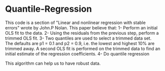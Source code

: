 # Quantile-Regression
This code is a section of "Linear and nonlinear regression with stable errors" wrote by John.P Nolan. 
This paper believe that:
1- Perform an initial OLS fit to the data.
2- Using the residuals from the previous step, perform a trimmed OLS fit. 
3- Two quantiles are used to select a trimmed data set. The defaults are p1 = 0.1 and p2 = 0.9, i.e. the lowest and highest 10% are trimmed away. A second OLS fit is performed on the trimmed data to find an initial estimate of the regression coefficients.
4- Do quantile regression

This algorithm can help us to have robust data.

